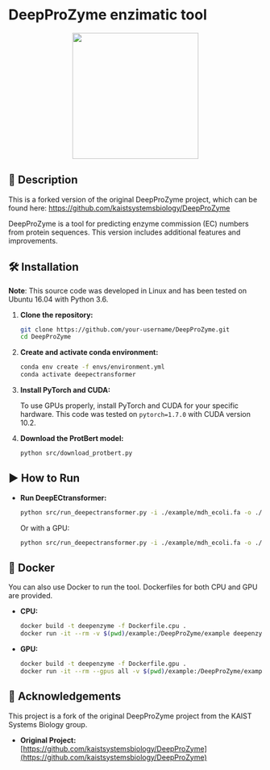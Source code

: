 # DeepProZyme  enzimatic tool

<p align="center">
<img src="https://user-images.githubusercontent.com/10931299/117299954-313a7300-ae77-11eb-9036-a29e38235519.png" width="250"/>
</p>


## 📖 Description

This is a forked version of the original DeepProZyme project, which can be found here: https://github.com/kaistsystemsbiology/DeepProZyme


DeepProZyme is a tool for predicting enzyme commission (EC) numbers from protein sequences. This version includes additional features and improvements.


## 🛠️ Installation


**Note**: This source code was developed in Linux and has been tested on Ubuntu 16.04 with Python 3.6.


1.  **Clone the repository:**

    ```bash
    git clone https://github.com/your-username/DeepProZyme.git
    cd DeepProZyme
    ```

2.  **Create and activate conda environment:**

    ```bash
    conda env create -f envs/environment.yml
    conda activate deepectransformer
    ```

3.  **Install PyTorch and CUDA:**

    To use GPUs properly, install PyTorch and CUDA for your specific hardware. This code was tested on `pytorch=1.7.0` with CUDA version 10.2.


4.  **Download the ProtBert model:**

    ```bash
    python src/download_protbert.py
    ```


## ▶️ How to Run


-   **Run DeepECtransformer:**

    ```bash
    python src/run_deepectransformer.py -i ./example/mdh_ecoli.fa -o ./example/results -g cpu -b 128 -cpu 2
    ```

    Or with a GPU:

    ```bash
    python src/run_deepectransformer.py -i ./example/mdh_ecoli.fa -o ./example/results -g cuda:3 -b 128 -cpu 2
    ```


## 🐳 Docker


You can also use Docker to run the tool. Dockerfiles for both CPU and GPU are provided.


-   **CPU:**

    ```bash
    docker build -t deepenzyme -f Dockerfile.cpu .
    docker run -it --rm -v $(pwd)/example:/DeepProZyme/example deepenzyme python src/run_deepectransformer.py -i ./example/mdh_ecoli.fa -o ./example/results -g cpu -b 128 -cpu 2
    ```


-   **GPU:**

    ```bash
    docker build -t deepenzyme -f Dockerfile.gpu .
    docker run -it --rm --gpus all -v $(pwd)/example:/DeepProZyme/example deepenzyme python src/run_deepectransformer.py -i ./example/mdh_ecoli.fa -o ./example/results -g cuda:0 -b 128 -cpu 2
    ```


## 🙏 Acknowledgements


This project is a fork of the original DeepProZyme project from the KAIST Systems Biology group.


-   **Original Project:** [https://github.com/kaistsystemsbiology/DeepProZyme](https://github.com/kaistsystemsbiology/DeepProZyme)